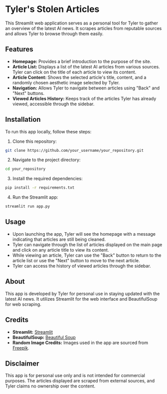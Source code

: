 # Tyler's Stolen Articles

This Streamlit web application serves as a personal tool for Tyler to gather an overview of the latest AI news. It scrapes articles from reputable sources and allows Tyler to browse through them easily.

## Features

- **Homepage:** Provides a brief introduction to the purpose of the site.
- **Article List:** Displays a list of the latest AI articles from various sources. Tyler can click on the title of each article to view its content.
- **Article Content:** Shows the selected article's title, content, and a randomly chosen aesthetic image selected by Tyler.
- **Navigation:** Allows Tyler to navigate between articles using "Back" and "Next" buttons.
- **Viewed Articles History:** Keeps track of the articles Tyler has already viewed, accessible through the sidebar.

## Installation

To run this app locally, follow these steps:

1. Clone this repository:

```bash
git clone https://github.com/your_username/your_repository.git
```

2. Navigate to the project directory:

```bash
cd your_repository
```

3. Install the required dependencies:

```bash
pip install -r requirements.txt
```

4. Run the Streamlit app:

```bash
streamlit run app.py
```

## Usage

- Upon launching the app, Tyler will see the homepage with a message indicating that articles are still being cleaned.
- Tyler can navigate through the list of articles displayed on the main page and click on any article title to view its content.
- While viewing an article, Tyler can use the "Back" button to return to the article list or use the "Next" button to move to the next article.
- Tyler can access the history of viewed articles through the sidebar.

## About

This app is developed by Tyler for personal use in staying updated with the latest AI news. It utilizes Streamlit for the web interface and BeautifulSoup for web scraping.

## Credits

- **Streamlit:** [Streamlit](https://streamlit.io/)
- **BeautifulSoup:** [Beautiful Soup](https://www.crummy.com/software/BeautifulSoup/)
- **Random Image Credits:** Images used in the app are sourced from [Freepik](https://www.freepik.com/).

## Disclaimer

This app is for personal use only and is not intended for commercial purposes. The articles displayed are scraped from external sources, and Tyler claims no ownership over the content.
